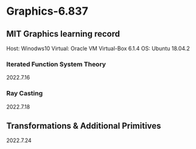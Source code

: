 # Graphics-6.837
## MIT Graphics learning record
Host:    Winodws10 
Virtual: Oracle VM Virtual-Box 6.1.4 
OS:      Ubuntu 18.04.2

### Iterated Function System Theory
2022.7.16

### Ray Casting
2022.7.18

## Transformations & Additional Primitives
2022.7.24

